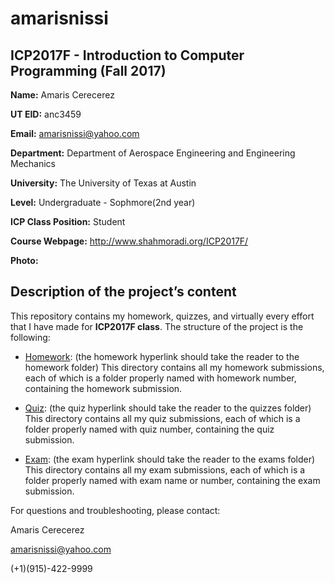 # amarisnissi
 ## ICP2017F - Introduction to Computer Programming (Fall 2017)  
 
 **Name:** Amaris Cerecerez
   
 **UT EID:** anc3459
   
 **Email:** amarisnissi@yahoo.com
   
 **Department:** Department of Aerospace Engineering and Engineering Mechanics
 
 **University:** The University of Texas at Austin
 
 **Level:** Undergraduate - Sophmore(2nd year)
 
 **ICP Class Position:** Student
 
 **Course Webpage:** http://www.shahmoradi.org/ICP2017F/
 
 **Photo:**
 
 ## Description of the project’s content  
  
  This repository contains my homework, quizzes, and virtually every effort that I have made for **ICP2017F class**. The structure of the project is the following:
  
 - [Homework](Homework/): (the homework hyperlink should take the reader to the homework folder)
  This directory contains all my homework submissions, each of which is a folder properly named with homework number, containing the homework submission.
  
 - [Quiz](quiz/): (the quiz hyperlink should take the reader to the quizzes folder)
  This directory contains all my quiz submissions, each of which is a folder properly named with quiz number, containing the quiz submission.
  
 - [Exam](Exam/): (the exam hyperlink should take the reader to the exams folder)
  This directory contains all my exam submissions, each of which is a folder properly named with exam name or number, containing the exam submission.

For questions and troubleshooting, please contact:

Amaris Cerecerez <br />

amarisnissi@yahoo.com <br />

(+1)(915)-422-9999
